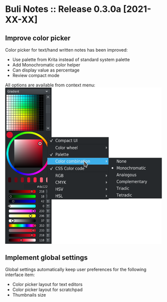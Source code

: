 # Buli Notes :: Release 0.3.0a [2021-XX-XX]




## Improve color picker

Color picker for text/hand written notes has been improved:
- Use palette from Krita instead of standard system palette
- Add Monochromatic color helper
- Can display value as percentage
- Review compact mode

All options are available from context menu:
![Linked layers edit](https://github.com/Grum999/BuliNotes/raw/main/screenshots/r0-3-0a_colorpicker-full_with_ctxmenu.png)

## Implement global settings

Global settings automatically keep user preferences for the following interface item:
- Color picker layout for text editors
- Color picker layout for scratchpad
- Thumbnails size
